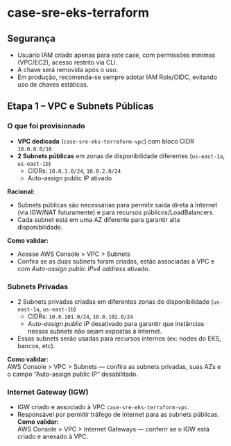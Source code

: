 # case-sre-eks-terraform
## Segurança

- Usuário IAM criado apenas para este case, com permissões mínimas (VPC/EC2), acesso restrito via CLI.
- A chave será removida após o uso.
- Em produção, recomenda-se sempre adotar IAM Role/OIDC, evitando uso de chaves estáticas.
## Etapa 1 – VPC e Subnets Públicas

### O que foi provisionado

- **VPC dedicada** (`case-sre-eks-terraform-vpc`) com bloco CIDR `10.0.0.0/16`
- **2 Subnets públicas** em zonas de disponibilidade diferentes (`us-east-1a`, `us-east-1b`)
  - CIDRs: `10.0.1.0/24`, `10.0.2.0/24`
  - Auto-assign public IP ativado

**Racional:** 

- Subnets públicas são necessárias para permitir saída direta à Internet (via IGW/NAT futuramente) e para recursos públicos/LoadBalancers.
- Cada subnet está em uma AZ diferente para garantir alta disponibilidade.

**Como validar:** 

- Acesse AWS Console > VPC > Subnets
- Confira se as duas subnets foram criadas, estão associadas à VPC e com *Auto-assign public IPv4 address* ativado.

### Subnets Privadas

- 2 Subnets privadas criadas em diferentes zonas de disponibilidade (`us-east-1a`, `us-east-1b`)
  - CIDRs: `10.0.101.0/24`, `10.0.102.0/24`
  - *Auto-assign public IP* desativado para garantir que instâncias nessas subnets não sejam expostas à internet.
- Essas subnets serão usadas para recursos internos (ex: nodes do EKS, bancos, etc).

**Como validar:**  
AWS Console > VPC > Subnets — confira as subnets privadas, suas AZs e o campo “Auto-assign public IP” desabilitado.

### Internet Gateway (IGW)

- IGW criado e associado à VPC `case-sre-eks-terraform-vpc`.
- Responsável por permitir tráfego de internet para as subnets públicas.
**Como validar:**  
AWS Console > VPC > Internet Gateways — conferir se o IGW está criado e anexado à VPC.
